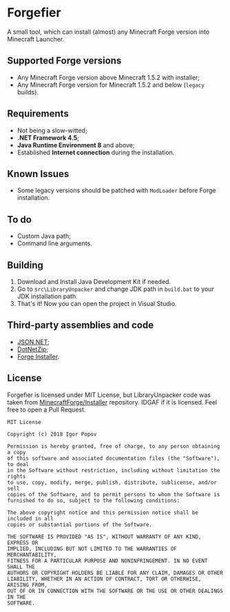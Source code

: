 # Forgefier

A small tool, which can install (almost) any Minecraft Forge version into Minecraft Launcher.

## Supported Forge versions

- Any Minecraft Forge version above Minecraft 1.5.2 with installer;
- Any Minecraft Forge version for Minecraft 1.5.2 and below (`legacy` builds).

## Requirements

- Not being a slow-witted;
- **.NET Framework 4.5**;
- **Java Runtime Environment 8** and above;
- Established **Internet connection** during the installation.

## Known Issues

- Some legacy versions should be patched with `ModLoader` before Forge installation.

## To do

- Custom Java path;
- Command line arguments.

## Building

1. Download and Install Java Development Kit if needed.
2. Go to `src\LibraryUnpacker` and change JDK path in `build.bat` to your JDK installation path.
3. That's it! Now you can open the project in Visual Studio.

## Third-party assemblies and code

- [JSON.NET](http://james.newtonking.com/json);
- [DotNetZip](https://github.com/haf/DotNetZip.Semverd);
- [Forge Installer](https://github.com/MinecraftForge/Installer/).

## License

Forgefier is licensed under MIT License, but LibraryUnpacker code was taken from [MinecraftForge/Installer](https://github.com/MinecraftForge/Installer/blob/2228c90908ea51c417dea631b9807618c6746f89/src/main/java/net/minecraftforge/installer/DownloadUtils.java) repository. IDGAF if it is licensed. Feel free to open a Pull Request.

```no-highlight
MIT License

Copyright (c) 2018 Igor Popov

Permission is hereby granted, free of charge, to any person obtaining a copy
of this software and associated documentation files (the "Software"), to deal
in the Software without restriction, including without limitation the rights
to use, copy, modify, merge, publish, distribute, sublicense, and/or sell
copies of the Software, and to permit persons to whom the Software is
furnished to do so, subject to the following conditions:

The above copyright notice and this permission notice shall be included in all
copies or substantial portions of the Software.

THE SOFTWARE IS PROVIDED "AS IS", WITHOUT WARRANTY OF ANY KIND, EXPRESS OR
IMPLIED, INCLUDING BUT NOT LIMITED TO THE WARRANTIES OF MERCHANTABILITY,
FITNESS FOR A PARTICULAR PURPOSE AND NONINFRINGEMENT. IN NO EVENT SHALL THE
AUTHORS OR COPYRIGHT HOLDERS BE LIABLE FOR ANY CLAIM, DAMAGES OR OTHER
LIABILITY, WHETHER IN AN ACTION OF CONTRACT, TORT OR OTHERWISE, ARISING FROM,
OUT OF OR IN CONNECTION WITH THE SOFTWARE OR THE USE OR OTHER DEALINGS IN THE
SOFTWARE.
```